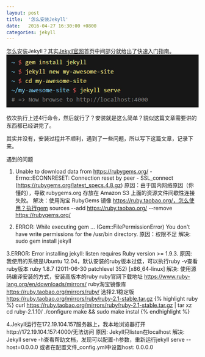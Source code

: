```yaml
---
layout: post
title:  '怎么安装Jekyll'
date:   2016-04-27 16:30:00 +0800
categories: jekyll
---
```

怎么安装Jekyll？其实[Jekyll官网][Jekyll官网]首页中间部分就给出了快速入门指南。
![Jekyll快速入门指南](https://raw.githubusercontent.com/liuyixing/liuyixing.github.io/master/images/howtoinstalljekyll/01.jpg)

依次执行上述4行命令，然后就行了？安装就是这么简单？貌似这篇文章需要讲的东西都已经讲完了。

其实并没有，安装过程并不顺利，遇到了一些问题，所以写下这篇文章，记录下来。

遇到的问题
1. Unable to download data from https://rubygems.org/ - Errno::ECONNRESET: Connection reset by peer - SSL_connect (https://rubygems.org/latest_specs.4.8.gz)
原因：由于国内网络原因（你懂的），导致 rubygems.org 存放在 Amazon S3 上面的资源文件间歇性连接失败。
解决：使用淘宝 RubyGems 镜像 https://ruby.taobao.org/，怎么使用？执行gem sources --add https://ruby.taobao.org/ --remove https://rubygems.org/

2. ERROR:  While executing gem ... (Gem::FilePermissionError)
    You don't have write permissions for the /usr/bin directory.
原因：权限不足
解决: sudo gem install jekyll

3.ERROR:  Error installing jekyll:
        listen requires Ruby version >= 1.9.3.
原因: 我使用的系统是Ubuntu 12.04，默认安装的ruby版本过低，可以执行ruby -v查看ruby版本
ruby 1.8.7 (2011-06-30 patchlevel 352) [x86_64-linux]
解决: 使用源码编译安装的方式，安装高版本的ruby
ruby官网下载地址 https://www.ruby-lang.org/en/downloads/mirrors/
ruby淘宝镜像库 https://ruby.taobao.org/mirrors/ruby/
选择2.1稳定版 https://ruby.taobao.org/mirrors/ruby/ruby-2.1-stable.tar.gz
{% highlight ruby %}
curl https://ruby.taobao.org/mirrors/ruby/ruby-2.1-stable.tar.gz | tar xz
cd ruby-2.1.10/
./configure
make && sudo make instal
{% endhighlight %}

4.Jekyll运行在172.19.104.157服务器上，我本地浏览器打开http://172.19.104.157:4000/无法访问
原因: Jekyll只listen在localhost
解决: Jekyll serve -h查看帮助文档，发现可以配置-h参数，重新运行jekyll serve --host=0.0.0.0
或者在配置文件_config.yml中设置host: 0.0.0.0

[Jekyll官网]: https://jekyllrb.com/